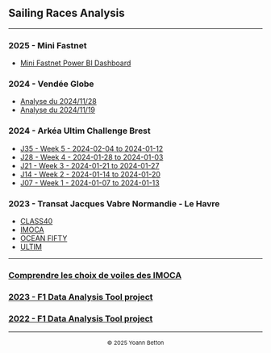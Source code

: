 ## Sailing Races Analysis

---

### 2025 - Mini Fastnet

  - [Mini Fastnet Power BI Dashboard](/page/minifastnet2025)

### 2024 - Vendée Globe

  - [Analyse du 2024/11/28](/page/VendeeGlobe2024/2024-11-28)
  - [Analyse du 2024/11/19](/page/VendeeGlobe2024/2024-11-19)


### 2024 - Arkéa Ultim Challenge Brest

  - [J35 - Week 5 - 2024-02-04 to 2024-01-12](/page/sailing-races-analysis)
  - [J28 - Week 4 - 2024-01-28 to 2024-01-03](/page/sailing-races-analysis)
  - [J21 - Week 3 - 2024-01-21 to 2024-01-27](/page/sailing-races-analysis)
  - [J14 - Week 2 - 2024-01-14 to 2024-01-20](/page/sailing-races-analysis)
  - [J07 - Week 1 - 2024-01-07 to 2024-01-13](/page/ArkeaUltimChallenge2024/J07-Week1)



### 2023 - Transat Jacques Vabre Normandie - Le Havre

  - [CLASS40](/page/)  
  - [IMOCA](/page/)
  - [OCEAN FIFTY](/page/)
  - [ULTIM](/page/) 

---

### [Comprendre les choix de voiles des IMOCA](/page/imoca-sails)
### [2023 - F1 Data Analysis Tool project](/page/f1-2023)
### [2022 - F1 Data Analysis Tool project](/page/f1-2022)

---

<div style="text-align: center">
  <p style="font-size:11px">&copy; 2025 Yoann Betton</p>
</div>
